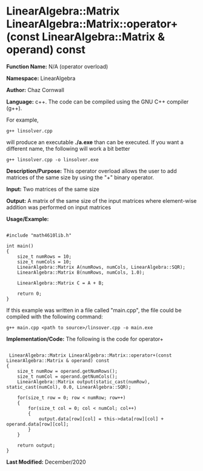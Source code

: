 # LinearAlgebra::Matrix LinearAlgebra::Matrix::operator+(const LinearAlgebra::Matrix & operand) const

**Function Name:**           N/A (operator overload)

**Namespace:**               LinearAlgebra

**Author:** Chaz Cornwall

**Language:** c++. The code can be compiled using the GNU C++ compiler (g++).

For example,

    g++ linsolver.cpp 

will produce an executable **./a.exe** than can be executed. If you want a different name, the following will work a bit
better

    g++ linsolver.cpp -o linsolver.exe

**Description/Purpose:** This operator overload allows the user to add matrices of the same size by using the "+" binary operator.

**Input:** Two matrices of the same size

**Output:** A matrix of the same size of the input matrices where element-wise addition was performed on input matrices

**Usage/Example:** 

<pre><code> 
#include "math4610lib.h" 

int main()
{
    size_t numRows = 10;
    size_t numCols = 10;
    LinearAlgebra::Matrix A(numRows, numCols, LinearAlgebra::SQR);
    LinearAlgebra::Matrix B(numRows, numCols, 1.0);
    
    LinearAlgebra::Matrix C = A + B;
    
    return 0;
}
</pre></code>

If this example was written in a file called "main.cpp", the file could be compiled with the following command:

    g++ main.cpp <path to source>/linsover.cpp -o main.exe

**Implementation/Code:** The following is the code for operator+

<pre><code>
 LinearAlgebra::Matrix LinearAlgebra::Matrix::operator+(const LinearAlgebra::Matrix & operand) const
{
    size_t numRow = operand.getNumRows();
    size_t numCol = operand.getNumCols();
    LinearAlgebra::Matrix output(static_cast<int>(numRow), static_cast<int>(numCol), 0.0, LinearAlgebra::SQR);

    for(size_t row = 0; row < numRow; row++)
    {
        for(size_t col = 0; col < numCol; col++)
        {
            output.data[row][col] = this->data[row][col] + operand.data[row][col];
        }
    }

    return output;
}
</pre></code>

**Last Modified:** December/2020


